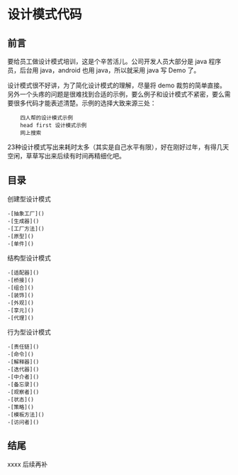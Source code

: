 # 设计模式代码

## 前言

要给员工做设计模式培训，这是个辛苦活儿。公司开发人员大部分是 java 程序员，后台用 java，android 也用 java，所以就采用 java 写 Demo 了。

设计模式很不好讲，为了简化设计模式的理解，尽量将 demo 裁剪的简单直接。另外一个头疼的问题是很难找到合适的示例，要么例子和设计模式不紧密，要么需要很多代码才能表述清楚。示例的选择大致来源三处：
		
		四人帮的设计模式示例
		head first 设计模式示例
		网上搜索
		
23种设计模式写出来耗时太多（其实是自己水平有限），好在刚好过年，有得几天空闲，草草写出来后续有时间再精细化吧。

## 目录

创建型设计模式

	-[抽象工厂]()
	-[生成器]()
	-[工厂方法]()
	-[原型]()
	-[单件]()

结构型设计模式

	-[适配器]()
	-[桥接]()
	-[组合]()
	-[装饰]()
	-[外观]()
	-[享元]()
	-[代理]()

行为型设计模式

	-[责任链]()
	-[命令]()
	-[解释器]()
	-[迭代器]()
	-[中介者]()
	-[备忘录]()
	-[观察者]()
	-[状态]()
	-[策略]()
	-[模板方法]()
	-[访问者]()

## 结尾

xxxx 后续再补


